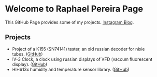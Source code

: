 # Welcome to Raphael Pereira Page

This GitHub Page provides some of my projects.
[Instagram Blog](https://www.instagram.com/phaelbotelho/).

## Projects

- Project of a K155 (SN74141) tester, an old russian decoder for nixie tubes. ([GitHub](https://github.com/phaelbotelho/k155-tester))
- IV-3 Clock, a clock using russian displays of VFD (vaccum fluorescent display). ([GitHub](https://github.com/phaelbotelho/clock_IV-3A_VFD))
- HIH613x humidity and temperature sensor library. ([GitHub](https://github.com/phaelbotelho/hih613X))  
